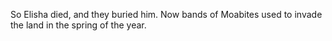 So Elisha died, and they buried him. Now bands of Moabites used to invade the land in the spring of the year.
